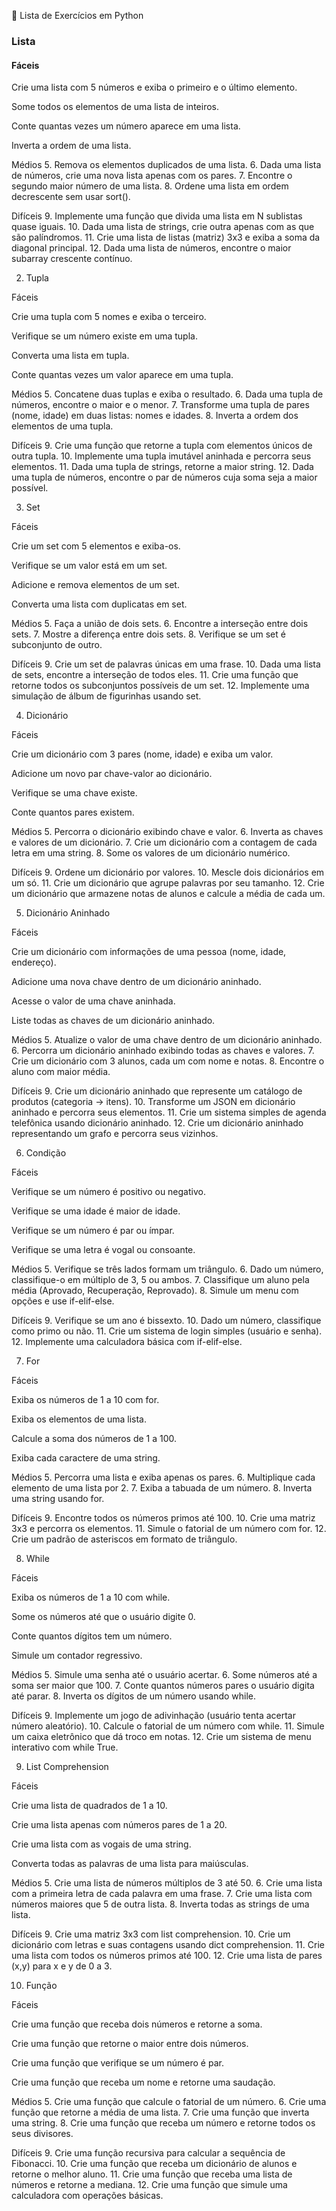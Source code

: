 📌 Lista de Exercícios em Python
### Lista

#### Fáceis

Crie uma lista com 5 números e exiba o primeiro e o último elemento.

Some todos os elementos de uma lista de inteiros.

Conte quantas vezes um número aparece em uma lista.

Inverta a ordem de uma lista.

Médios
5. Remova os elementos duplicados de uma lista.
6. Dada uma lista de números, crie uma nova lista apenas com os pares.
7. Encontre o segundo maior número de uma lista.
8. Ordene uma lista em ordem decrescente sem usar sort().

Difíceis
9. Implemente uma função que divida uma lista em N sublistas quase iguais.
10. Dada uma lista de strings, crie outra apenas com as que são palíndromos.
11. Crie uma lista de listas (matriz) 3x3 e exiba a soma da diagonal principal.
12. Dada uma lista de números, encontre o maior subarray crescente contínuo.

2. Tupla

Fáceis

Crie uma tupla com 5 nomes e exiba o terceiro.

Verifique se um número existe em uma tupla.

Converta uma lista em tupla.

Conte quantas vezes um valor aparece em uma tupla.

Médios
5. Concatene duas tuplas e exiba o resultado.
6. Dada uma tupla de números, encontre o maior e o menor.
7. Transforme uma tupla de pares (nome, idade) em duas listas: nomes e idades.
8. Inverta a ordem dos elementos de uma tupla.

Difíceis
9. Crie uma função que retorne a tupla com elementos únicos de outra tupla.
10. Implemente uma tupla imutável aninhada e percorra seus elementos.
11. Dada uma tupla de strings, retorne a maior string.
12. Dada uma tupla de números, encontre o par de números cuja soma seja a maior possível.

3. Set

Fáceis

Crie um set com 5 elementos e exiba-os.

Verifique se um valor está em um set.

Adicione e remova elementos de um set.

Converta uma lista com duplicatas em set.

Médios
5. Faça a união de dois sets.
6. Encontre a interseção entre dois sets.
7. Mostre a diferença entre dois sets.
8. Verifique se um set é subconjunto de outro.

Difíceis
9. Crie um set de palavras únicas em uma frase.
10. Dada uma lista de sets, encontre a interseção de todos eles.
11. Crie uma função que retorne todos os subconjuntos possíveis de um set.
12. Implemente uma simulação de álbum de figurinhas usando set.

4. Dicionário

Fáceis

Crie um dicionário com 3 pares (nome, idade) e exiba um valor.

Adicione um novo par chave-valor ao dicionário.

Verifique se uma chave existe.

Conte quantos pares existem.

Médios
5. Percorra o dicionário exibindo chave e valor.
6. Inverta as chaves e valores de um dicionário.
7. Crie um dicionário com a contagem de cada letra em uma string.
8. Some os valores de um dicionário numérico.

Difíceis
9. Ordene um dicionário por valores.
10. Mescle dois dicionários em um só.
11. Crie um dicionário que agrupe palavras por seu tamanho.
12. Crie um dicionário que armazene notas de alunos e calcule a média de cada um.

5. Dicionário Aninhado

Fáceis

Crie um dicionário com informações de uma pessoa (nome, idade, endereço).

Adicione uma nova chave dentro de um dicionário aninhado.

Acesse o valor de uma chave aninhada.

Liste todas as chaves de um dicionário aninhado.

Médios
5. Atualize o valor de uma chave dentro de um dicionário aninhado.
6. Percorra um dicionário aninhado exibindo todas as chaves e valores.
7. Crie um dicionário com 3 alunos, cada um com nome e notas.
8. Encontre o aluno com maior média.

Difíceis
9. Crie um dicionário aninhado que represente um catálogo de produtos (categoria → itens).
10. Transforme um JSON em dicionário aninhado e percorra seus elementos.
11. Crie um sistema simples de agenda telefônica usando dicionário aninhado.
12. Crie um dicionário aninhado representando um grafo e percorra seus vizinhos.

6. Condição

Fáceis

Verifique se um número é positivo ou negativo.

Verifique se uma idade é maior de idade.

Verifique se um número é par ou ímpar.

Verifique se uma letra é vogal ou consoante.

Médios
5. Verifique se três lados formam um triângulo.
6. Dado um número, classifique-o em múltiplo de 3, 5 ou ambos.
7. Classifique um aluno pela média (Aprovado, Recuperação, Reprovado).
8. Simule um menu com opções e use if-elif-else.

Difíceis
9. Verifique se um ano é bissexto.
10. Dado um número, classifique como primo ou não.
11. Crie um sistema de login simples (usuário e senha).
12. Implemente uma calculadora básica com if-elif-else.

7. For

Fáceis

Exiba os números de 1 a 10 com for.

Exiba os elementos de uma lista.

Calcule a soma dos números de 1 a 100.

Exiba cada caractere de uma string.

Médios
5. Percorra uma lista e exiba apenas os pares.
6. Multiplique cada elemento de uma lista por 2.
7. Exiba a tabuada de um número.
8. Inverta uma string usando for.

Difíceis
9. Encontre todos os números primos até 100.
10. Crie uma matriz 3x3 e percorra os elementos.
11. Simule o fatorial de um número com for.
12. Crie um padrão de asteriscos em formato de triângulo.

8. While

Fáceis

Exiba os números de 1 a 10 com while.

Some os números até que o usuário digite 0.

Conte quantos dígitos tem um número.

Simule um contador regressivo.

Médios
5. Simule uma senha até o usuário acertar.
6. Some números até a soma ser maior que 100.
7. Conte quantos números pares o usuário digita até parar.
8. Inverta os dígitos de um número usando while.

Difíceis
9. Implemente um jogo de adivinhação (usuário tenta acertar número aleatório).
10. Calcule o fatorial de um número com while.
11. Simule um caixa eletrônico que dá troco em notas.
12. Crie um sistema de menu interativo com while True.

9. List Comprehension

Fáceis

Crie uma lista de quadrados de 1 a 10.

Crie uma lista apenas com números pares de 1 a 20.

Crie uma lista com as vogais de uma string.

Converta todas as palavras de uma lista para maiúsculas.

Médios
5. Crie uma lista de números múltiplos de 3 até 50.
6. Crie uma lista com a primeira letra de cada palavra em uma frase.
7. Crie uma lista com números maiores que 5 de outra lista.
8. Inverta todas as strings de uma lista.

Difíceis
9. Crie uma matriz 3x3 com list comprehension.
10. Crie um dicionário com letras e suas contagens usando dict comprehension.
11. Crie uma lista com todos os números primos até 100.
12. Crie uma lista de pares (x,y) para x e y de 0 a 3.

10. Função

Fáceis

Crie uma função que receba dois números e retorne a soma.

Crie uma função que retorne o maior entre dois números.

Crie uma função que verifique se um número é par.

Crie uma função que receba um nome e retorne uma saudação.

Médios
5. Crie uma função que calcule o fatorial de um número.
6. Crie uma função que retorne a média de uma lista.
7. Crie uma função que inverta uma string.
8. Crie uma função que receba um número e retorne todos os seus divisores.

Difíceis
9. Crie uma função recursiva para calcular a sequência de Fibonacci.
10. Crie uma função que receba um dicionário de alunos e retorne o melhor aluno.
11. Crie uma função que receba uma lista de números e retorne a mediana.
12. Crie uma função que simule uma calculadora com operações básicas.